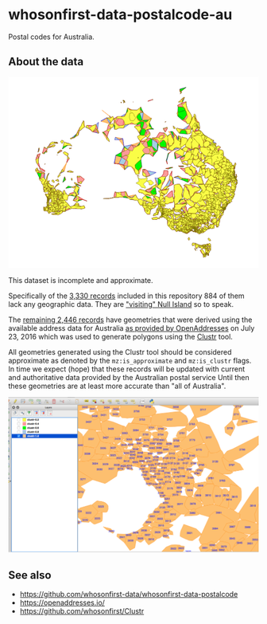 # whosonfirst-data-postalcode-au

Postal codes for Australia.

## About the data

![clustr](images/au-oa-clustr.png)

This dataset is incomplete and approximate.

Specifically of the [3,330 records](data) included in this repository 884 of them lack any geographic data. They are ["visiting" Null Island](https://whosonfirst.mapzen.com/spelunker/nullisland/) so to speak.

The [remaining 2,446 records](https://whosonfirst.mapzen.com/spelunker/placetypes/postalcode/?iso=au&exclude=nullisland) have geometries that were derived using the available address data for Australia [as provided by OpenAddresses](http://s3.amazonaws.com/data.openaddresses.io/runs/98975/au/countrywide.zip) on July 23, 2016 which was used to generate polygons using the [Clustr](https://github.com/whosonfirst/Clustr) tool.

All geometries generated using the Clustr tool should be considered approximate as denoted by the `mz:is_approximate` and `mz:is_clustr` flags. In time we expect (hope) that these records will be updated with current and authoritative data provided by the Australian postal service Until then these geometries are at least more accurate than "all of Australia".

![clustr](images/au-oa-clustr-detail.png)

## See also

* https://github.com/whosonfirst-data/whosonfirst-data-postalcode
* https://openaddresses.io/
* https://github.com/whosonfirst/Clustr